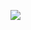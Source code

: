 <!-- <a href="https://github.com/AlirezaBelal">
<img align="center" src="https://github-readme-stats.vercel.app/api?username=AlirezaBelal&show_icons=true&count_private=true&include_all_commits=true&theme=dark" /></a>
 -->
<br><br>

<a href="https://github.com/AlirezaBelal">
<img align="center" src="https://github-readme-stats.vercel.app/api/top-langs/?username=AlirezaBelal&theme=dark" />
</a>

<!-- dark, radical, merko, gruvbox, tokyonight, onedark, cobalt, synthwave, highcontrast, dracula -->

<!-- [![Ask Me Anything !](https://img.shields.io/badge/Ask%20me-anything-1abc9c.svg)](https://GitHub.com/AlirezaBelal) -->
<!--
**AlirezaBelal/AlirezaBelal** is a ✨ _special_ ✨ repository because its `README.md` (this file) appears on your GitHub profile.

Here are some ideas to get you started:

- 🔭 I’m currently working on ...
- 🌱 I’m currently learning ...
- 👯 I’m looking to collaborate on ...
- 🤔 I’m looking for help with ...
- 💬 Ask me about ...
- 📫 How to reach me: ...
- 😄 Pronouns: ...
- ⚡ Fun fact: ...
-->
